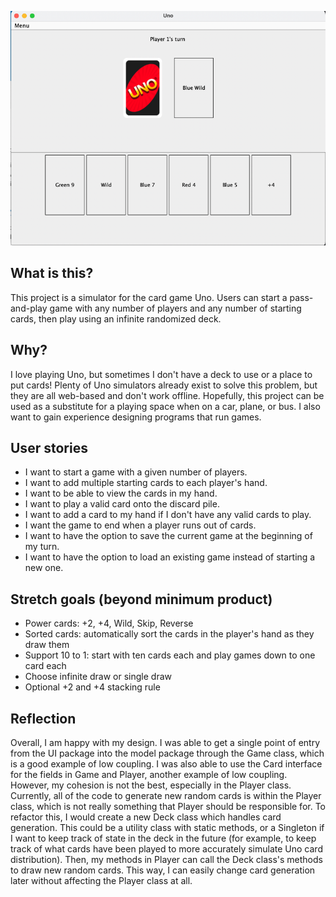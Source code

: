 ![Demo image](images/demo.png)
## What is this?
This project is a simulator for the card game Uno.
Users can start a pass-and-play game with any number of players and any number of starting cards,
then play using an infinite randomized deck.

## Why?
I love playing Uno, but sometimes I don't have a deck to use or a place to put cards!
Plenty of Uno simulators already exist to solve this problem, but they are all web-based and don't work offline.
Hopefully, this project can be used as a substitute for a playing space when on a car, plane, or bus.
I also want to gain experience designing programs that run games.

## User stories
- I want to start a game with a given number of players.
- I want to add multiple starting cards to each player's hand.
- I want to be able to view the cards in my hand.
- I want to play a valid card onto the discard pile.
- I want to add a card to my hand if I don't have any valid cards to play.
- I want the game to end when a player runs out of cards.
- I want to have the option to save the current game at the beginning of my turn.
- I want to have the option to load an existing game instead of starting a new one.

## Stretch goals (beyond minimum product)
- Power cards: +2, +4, Wild, Skip, Reverse
- Sorted cards: automatically sort the cards in the player's hand as they draw them
- Support 10 to 1: start with ten cards each and play games down to one card each
- Choose infinite draw or single draw
- Optional +2 and +4 stacking rule

## Reflection
Overall, I am happy with my design. I was able to get a single point of entry from the UI
package into the model package through the Game class, which is a good example of low coupling.
I was also able to use the Card interface for the fields in Game and Player, another example of low coupling.
However, my cohesion is not the best, especially in the Player class. Currently, all of the code to generate new 
random cards is within the Player class, which is not really something that Player should be responsible for.
To refactor this, I would create a new Deck class which handles card generation. This could be a utility class with
static methods, or a Singleton if I want to keep track of state in the deck in the future (for example, to keep track
of what cards have been played to more accurately simulate Uno card distribution).
Then, my methods in Player can call the Deck class's methods to draw new random cards.
This way, I can easily change card generation later without affecting the Player class at all.
